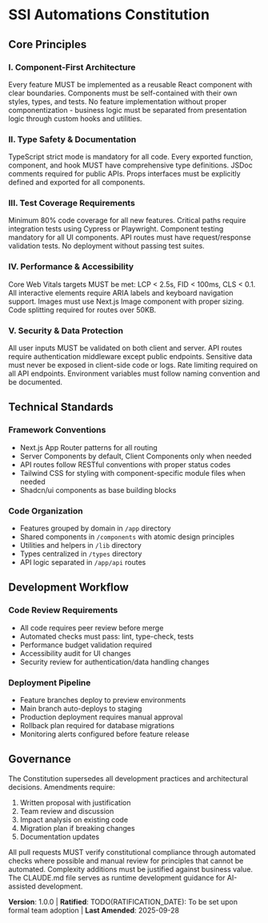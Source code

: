 <!--
Sync Impact Report
==================
Version change: 0.0.0 → 1.0.0 (Initial constitution establishment)
New principles added:
  - Component-First Architecture
  - Type Safety & Documentation
  - Test Coverage Requirements
  - Performance & Accessibility
  - Security & Data Protection
New sections added:
  - Technical Standards
  - Development Workflow
  - Governance
Templates requiring updates:
  ✅ constitution.md (completed)
  ⚠ plan-template.md (pending review)
  ⚠ spec-template.md (pending review)
  ⚠ tasks-template.md (pending review)
  ⚠ command files (pending review)
Follow-up TODOs:
  - RATIFICATION_DATE: Set when formally adopted by team
-->

# SSI Automations Constitution

## Core Principles

### I. Component-First Architecture
Every feature MUST be implemented as a reusable React component with clear boundaries. Components must be self-contained with their own styles, types, and tests. No feature implementation without proper componentization - business logic must be separated from presentation logic through custom hooks and utilities.

### II. Type Safety & Documentation
TypeScript strict mode is mandatory for all code. Every exported function, component, and hook MUST have comprehensive type definitions. JSDoc comments required for public APIs. Props interfaces must be explicitly defined and exported for all components.

### III. Test Coverage Requirements
Minimum 80% code coverage for all new features. Critical paths require integration tests using Cypress or Playwright. Component testing mandatory for all UI components. API routes must have request/response validation tests. No deployment without passing test suites.

### IV. Performance & Accessibility
Core Web Vitals targets MUST be met: LCP < 2.5s, FID < 100ms, CLS < 0.1. All interactive elements require ARIA labels and keyboard navigation support. Images must use Next.js Image component with proper sizing. Code splitting required for routes over 50KB.

### V. Security & Data Protection
All user inputs MUST be validated on both client and server. API routes require authentication middleware except public endpoints. Sensitive data must never be exposed in client-side code or logs. Rate limiting required on all API endpoints. Environment variables must follow naming convention and be documented.

## Technical Standards

### Framework Conventions
- Next.js App Router patterns for all routing
- Server Components by default, Client Components only when needed
- API routes follow RESTful conventions with proper status codes
- Tailwind CSS for styling with component-specific module files when needed
- Shadcn/ui components as base building blocks

### Code Organization
- Features grouped by domain in `/app` directory
- Shared components in `/components` with atomic design principles
- Utilities and helpers in `/lib` directory
- Types centralized in `/types` directory
- API logic separated in `/app/api` routes

## Development Workflow

### Code Review Requirements
- All code requires peer review before merge
- Automated checks must pass: lint, type-check, tests
- Performance budget validation required
- Accessibility audit for UI changes
- Security review for authentication/data handling changes

### Deployment Pipeline
- Feature branches deploy to preview environments
- Main branch auto-deploys to staging
- Production deployment requires manual approval
- Rollback plan required for database migrations
- Monitoring alerts configured before feature release

## Governance

The Constitution supersedes all development practices and architectural decisions. Amendments require:
1. Written proposal with justification
2. Team review and discussion
3. Impact analysis on existing code
4. Migration plan if breaking changes
5. Documentation updates

All pull requests MUST verify constitutional compliance through automated checks where possible and manual review for principles that cannot be automated. Complexity additions must be justified against business value. The CLAUDE.md file serves as runtime development guidance for AI-assisted development.

**Version**: 1.0.0 | **Ratified**: TODO(RATIFICATION_DATE): To be set upon formal team adoption | **Last Amended**: 2025-09-28